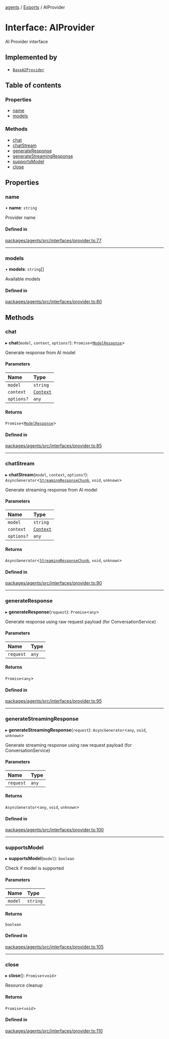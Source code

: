<!-- 
 ⚠️  AUTO-GENERATED FILE - DO NOT EDIT MANUALLY
 This file is automatically generated by scripts/docs-generator.js
 To make changes, edit the source TypeScript files or update the generator script
-->

[agents](../../) / [Exports](../modules) / AIProvider

# Interface: AIProvider

AI Provider interface

## Implemented by

- [`BaseAIProvider`](../classes/BaseAIProvider)

## Table of contents

### Properties

- [name](AIProvider#name)
- [models](AIProvider#models)

### Methods

- [chat](AIProvider#chat)
- [chatStream](AIProvider#chatstream)
- [generateResponse](AIProvider#generateresponse)
- [generateStreamingResponse](AIProvider#generatestreamingresponse)
- [supportsModel](AIProvider#supportsmodel)
- [close](AIProvider#close)

## Properties

### name

• **name**: `string`

Provider name

#### Defined in

[packages/agents/src/interfaces/provider.ts:77](https://github.com/woojubb/robota/blob/c50179e56752f80ea03c64201e29ab12275152bf/packages/agents/src/interfaces/provider.ts#L77)

___

### models

• **models**: `string`[]

Available models

#### Defined in

[packages/agents/src/interfaces/provider.ts:80](https://github.com/woojubb/robota/blob/c50179e56752f80ea03c64201e29ab12275152bf/packages/agents/src/interfaces/provider.ts#L80)

## Methods

### chat

▸ **chat**(`model`, `context`, `options?`): `Promise`\<[`ModelResponse`](ModelResponse)\>

Generate response from AI model

#### Parameters

| Name | Type |
| :------ | :------ |
| `model` | `string` |
| `context` | [`Context`](Context) |
| `options?` | `any` |

#### Returns

`Promise`\<[`ModelResponse`](ModelResponse)\>

#### Defined in

[packages/agents/src/interfaces/provider.ts:85](https://github.com/woojubb/robota/blob/c50179e56752f80ea03c64201e29ab12275152bf/packages/agents/src/interfaces/provider.ts#L85)

___

### chatStream

▸ **chatStream**(`model`, `context`, `options?`): `AsyncGenerator`\<[`StreamingResponseChunk`](StreamingResponseChunk), `void`, `unknown`\>

Generate streaming response from AI model

#### Parameters

| Name | Type |
| :------ | :------ |
| `model` | `string` |
| `context` | [`Context`](Context) |
| `options?` | `any` |

#### Returns

`AsyncGenerator`\<[`StreamingResponseChunk`](StreamingResponseChunk), `void`, `unknown`\>

#### Defined in

[packages/agents/src/interfaces/provider.ts:90](https://github.com/woojubb/robota/blob/c50179e56752f80ea03c64201e29ab12275152bf/packages/agents/src/interfaces/provider.ts#L90)

___

### generateResponse

▸ **generateResponse**(`request`): `Promise`\<`any`\>

Generate response using raw request payload (for ConversationService)

#### Parameters

| Name | Type |
| :------ | :------ |
| `request` | `any` |

#### Returns

`Promise`\<`any`\>

#### Defined in

[packages/agents/src/interfaces/provider.ts:95](https://github.com/woojubb/robota/blob/c50179e56752f80ea03c64201e29ab12275152bf/packages/agents/src/interfaces/provider.ts#L95)

___

### generateStreamingResponse

▸ **generateStreamingResponse**(`request`): `AsyncGenerator`\<`any`, `void`, `unknown`\>

Generate streaming response using raw request payload (for ConversationService)

#### Parameters

| Name | Type |
| :------ | :------ |
| `request` | `any` |

#### Returns

`AsyncGenerator`\<`any`, `void`, `unknown`\>

#### Defined in

[packages/agents/src/interfaces/provider.ts:100](https://github.com/woojubb/robota/blob/c50179e56752f80ea03c64201e29ab12275152bf/packages/agents/src/interfaces/provider.ts#L100)

___

### supportsModel

▸ **supportsModel**(`model`): `boolean`

Check if model is supported

#### Parameters

| Name | Type |
| :------ | :------ |
| `model` | `string` |

#### Returns

`boolean`

#### Defined in

[packages/agents/src/interfaces/provider.ts:105](https://github.com/woojubb/robota/blob/c50179e56752f80ea03c64201e29ab12275152bf/packages/agents/src/interfaces/provider.ts#L105)

___

### close

▸ **close**(): `Promise`\<`void`\>

Resource cleanup

#### Returns

`Promise`\<`void`\>

#### Defined in

[packages/agents/src/interfaces/provider.ts:110](https://github.com/woojubb/robota/blob/c50179e56752f80ea03c64201e29ab12275152bf/packages/agents/src/interfaces/provider.ts#L110)
